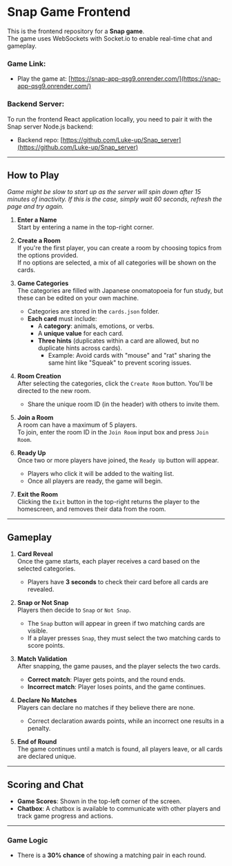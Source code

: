 # Snap Game Frontend

This is the frontend repository for a **Snap game**.  
The game uses WebSockets with Socket.io to enable real-time chat and gameplay.

### Game Link:
- Play the game at: [https://snap-app-qsg9.onrender.com/](https://snap-app-qsg9.onrender.com/)

### Backend Server:
To run the frontend React application locally, you need to pair it with the Snap server Node.js backend:  
- Backend repo: [https://github.com/Luke-up/Snap_server](https://github.com/Luke-up/Snap_server)

---

## How to Play

_Game might be slow to start up as the server will spin down after 15 minutes of inactivity. If this is the case, simply wait 60 seconds, refresh the page and try again._

1. **Enter a Name**  
   Start by entering a name in the top-right corner.

2. **Create a Room**  
   If you're the first player, you can create a room by choosing topics from the options provided.  
   If no options are selected, a mix of all categories will be shown on the cards.

3. **Game Categories**  
   The categories are filled with Japanese onomatopoeia for fun study, but these can be edited on your own machine.  
   - Categories are stored in the `cards.json` folder.  
   - **Each card** must include:
     - A **category**: animals, emotions, or verbs.
     - A **unique value** for each card.
     - **Three hints** (duplicates within a card are allowed, but no duplicate hints across cards).  
       - Example: Avoid cards with "mouse" and "rat" sharing the same hint like "Squeak" to prevent scoring issues.

4. **Room Creation**  
   After selecting the categories, click the `Create Room` button. You'll be directed to the new room.  
   - Share the unique room ID (in the header) with others to invite them.

5. **Join a Room**  
   A room can have a maximum of 5 players.  
   To join, enter the room ID in the `Join Room` input box and press `Join Room`.

6. **Ready Up**  
   Once two or more players have joined, the `Ready Up` button will appear.  
   - Players who click it will be added to the waiting list.
   - Once all players are ready, the game will begin.

7. **Exit the Room**  
   Clicking the `Exit` button in the top-right returns the player to the homescreen, and removes their data from the room.

---

## Gameplay

1. **Card Reveal**  
   Once the game starts, each player receives a card based on the selected categories.  
   - Players have **3 seconds** to check their card before all cards are revealed.

2. **Snap or Not Snap**  
   Players then decide to `Snap` or `Not Snap`.  
   - The `Snap` button will appear in green if two matching cards are visible.  
   - If a player presses `Snap`, they must select the two matching cards to score points.

3. **Match Validation**  
   After snapping, the game pauses, and the player selects the two cards.  
   - **Correct match**: Player gets points, and the round ends.  
   - **Incorrect match**: Player loses points, and the game continues.

4. **Declare No Matches**  
   Players can declare no matches if they believe there are none.  
   - Correct declaration awards points, while an incorrect one results in a penalty.

5. **End of Round**  
   The game continues until a match is found, all players leave, or all cards are declared unique.

---

## Scoring and Chat

- **Game Scores**: Shown in the top-left corner of the screen.
- **Chatbox**: A chatbox is available to communicate with other players and track game progress and actions.

---

### Game Logic

- There is a **30% chance** of showing a matching pair in each round.
